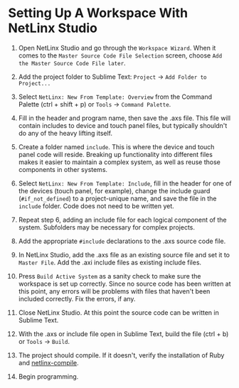 Setting Up A Workspace With NetLinx Studio
==========================================
1) Open NetLinx Studio and go through the `Workspace Wizard`. When it comes
to the `Master Source Code File Selection` screen, choose `Add the Master Source
Code File later`.

2) Add the project folder to Sublime Text: `Project` -> `Add Folder to Project...`

3) Select `NetLinx: New From Template: Overview` from the Command Palette
(ctrl + shift + p) or `Tools` -> `Command Palette`.

4) Fill in the header and program name, then save the .axs file. This file will
contain includes to device and touch panel files, but typically shouldn't do
any of the heavy lifting itself.

5) Create a folder named `include`. This is where the device and touch panel
code will reside. Breaking up functionality into different files makes it easier
to maintain a complex system, as well as reuse those components in other systems.

6) Select `NetLinx: New From Template: Include`, fill in the header for one of
the devices (touch panel, for example), change the include guard
(`#if_not_defined`) to a project-unique name, and save the file in the `include`
folder. Code does not need to be written yet.

7) Repeat step 6, adding an include file for each logical component of the
system. Subfolders may be necessary for complex projects.

8) Add the appropriate `#include` declarations to the .axs source code file.

9) In NetLinx Studio, add the .axs file as an existing source file and set it to
`Master File`. Add the .axi include files as existing include files.

10) Press `Build Active System` as a sanity check to make sure the workspace
is set up correctly. Since no source code has been written at this point,
any errors will be problems with files that haven't been included correctly.
Fix the errors, if any.

11) Close NetLinx Studio. At this point the source code can be written in
Sublime Text.

12) With the .axs or include file open in Sublime Text, build the file
(ctrl + b) or `Tools` -> `Build`.

13) The project should compile. If it doesn't, verify the installation of
Ruby and [netlinx-compile](https://github.com/amclain/netlinx-compile).

14) Begin programming.
